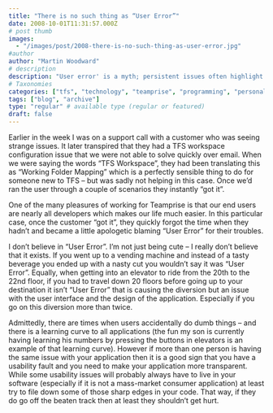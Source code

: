 ```yaml
---
title: "There is no such thing as “User Error”"
date: 2008-10-01T11:31:57.000Z
# post thumb
images:
  - "/images/post/2008-there-is-no-such-thing-as-user-error.jpg"
#author
author: "Martin Woodward"
# description
description: "User error' is a myth; persistent issues often highlight design flaws, not user mistakes."
# Taxonomies
categories: ["tfs", "technology", "teamprise", "programming", "personal"]
tags: ["blog", "archive"]
type: "regular" # available type (regular or featured)
draft: false
---
```

Earlier in the week I was on a support call with a customer who was seeing strange issues.  It later transpired that they had a TFS workspace configuration issue that we were not able to solve quickly over email.  When we were saying the words “TFS Workspace”, they had been translating this as “Working Folder Mapping” which is a perfectly sensible thing to do for someone new to TFS – but was sadly not helping in this case.  Once we’d ran the user through a couple of scenarios they instantly “got it”.  

One of the many pleasures of working for Teamprise is that our end users are nearly all developers which makes our life much easier.  In this particular case, once the customer “got it”, they quickly forgot the time when they hadn’t and became a little apologetic blaming “User Error” for their troubles.  

I don’t believe in “User Error”.  I’m not just being cute – I really don’t believe that it exists.  If you went up to a vending machine and instead of a tasty beverage you ended up with a nasty cut you wouldn’t say it was “User Error”.  Equally, when getting into an elevator to ride from the 20th to the 22nd floor, if you had to travel down 20 floors before going up to your destination it isn’t “User Error” that is causing the diversion but an issue with the user interface and the design of the application.  Especially if you go on this diversion more than twice.  

Admittedly, there are times when users accidentally do dumb things – and there is a learning curve to all applications (the fun my son is currently having learning his numbers by pressing the buttons in elevators is an example of that learning curve).  However if more than one person is having the same issue with your application then it is a good sign that you have a usability fault and you need to make your application more transparent.  While some usability issues will probably always have to live in your software (especially if it is not a mass-market consumer application) at least try to file down some of those sharp edges in your code.  That way, if they do go off the beaten track then at least they shouldn’t get hurt.